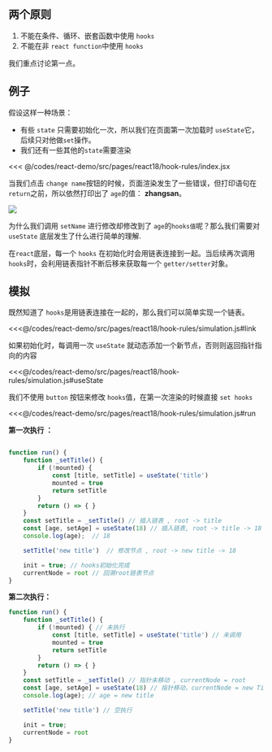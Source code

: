 ## 两个原则

1.  不能在条件、循环、嵌套函数中使用 `hooks`
2.  不能在非 `react function`中使用 `hooks`

我们重点讨论第一点。

## 例子

假设这样一种场景：
-   有些 `state` 只需要初始化一次，所以我们在页面第一次加载时 `useState`它，后续只对他做`set`操作。
-   我们还有一些其他的`state`需要渲染

<<< @/codes/react-demo/src/pages/react18/hook-rules/index.jsx

当我们点击 `change name`按钮的时候，页面渲染发生了一些错误，但打印语句在 `return`之前，所以依然打印出了 `age`的值： **zhangsan**。 

![](https://linyc.oss-cn-beijing.aliyuncs.com/rule-of-hooks.gif)

为什么我们调用 `setName` 进行修改却修改到了 `age`的`hooks值`呢？那么我们需要对 `useState` 底层发生了什么进行简单的理解.

在`react`底层，每一个 `hooks` 在初始化时会用链表连接到一起。当后续再次调用 `hooks`时，会利用链表指针不断后移来获取每一个 `getter/setter`对象。

## 模拟

既然知道了 `hooks`是用链表连接在一起的，那么我们可以简单实现一个链表。

<<<@/codes/react-demo/src/pages/react18/hook-rules/simulation.js#link

如果初始化时，每调用一次 `useState` 就动态添加一个新节点，否则则返回指针指向的内容

<<<@/codes/react-demo/src/pages/react18/hook-rules/simulation.js#useState

我们不使用 `button` 按钮来修改 `hooks`值，在第一次渲染的时候直接 `set hooks`

<<<@/codes/react-demo/src/pages/react18/hook-rules/simulation.js#run

**第一次执行 ：**

```javascript

function run() {
    function _setTitle() {
        if (!mounted) {
            const [title, setTitle] = useState('title')
            mounted = true
            return setTitle
        }
        return () => { } 
    }
    const setTitle = _setTitle() // 插入链表 , root -> title
    const [age, setAge] = useState(18) // 插入链表, root -> title -> 18
    console.log(age);  // 18

    setTitle('new title')  // 修改节点 , root -> new title -> 18

    init = true; // hooks初始化完成
    currentNode = root // 回溯root链表节点
}

```

**第二次执行：**

```javascript
function run() {
    function _setTitle() {
        if (!mounted) { // 未执行
            const [title, setTitle] = useState('title') // 未调用
            mounted = true
            return setTitle
        }
        return () => { } 
    }
    const setTitle = _setTitle() // 指针未移动 , currentNode = root
    const [age, setAge] = useState(18) // 指针移动，currentNode = new Title
    console.log(age); // age = new title 

    setTitle('new title') // 空执行

    init = true;
    currentNode = root 
}


```